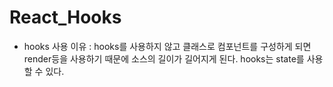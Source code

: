 # React_Hooks
- hooks 사용 이유 : hooks를 사용하지 않고 클래스로 컴포넌트를 구성하게 되면 render등을 사용하기 때문에 소스의 길이가 길어지게 된다. hooks는 state를 사용할 수 있다.